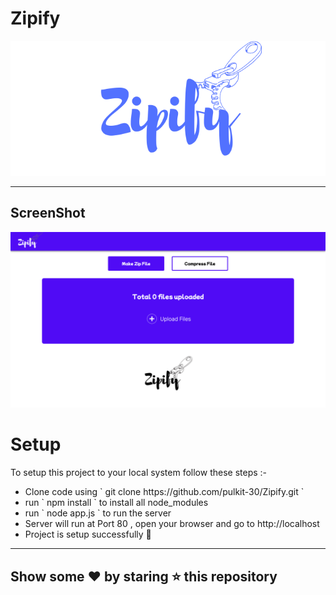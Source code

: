 <p align="center">

# Zipify

</p>

<img src="./zipify-poster.png" alt='zipify-poster'/>

---

## ScreenShot

<img src="./screenshot.png" alt='zipify-screenshot'/>

# Setup

<p> To setup this project to your local system follow these steps :- </p>
<ul>
<li> Clone code using ` git clone https://github.com/pulkit-30/Zipify.git `</li>
<li> run ` npm install ` to install all node_modules </li>
<li> run ` node app.js ` to run the server </li>
<li> Server will run at Port 80 , open your browser and go to http://localhost </li>
<li> Project is setup successfully 🥳</li>
</ul>

---

<p align="center">

## Show some ❤️ by staring ⭐️ this repository

</p>
